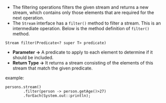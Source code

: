 - The filtering operations filters the given stream and returns a new stream, which contains only those elements that are required for the next operation.
- The `Stream` interface has a `filter()` method to filter a stream. This is an intermediate operation. Below is the method definition of `filter()` method.
```
Stream filter(Predicate<? super T> predicate)
```
- **Parameter ->** A predicate to apply to each element to determine if it should be included.
- **Return Type ->** It returns a stream consisting of the elements of this stream that match the given predicate.

example:
```
persons.stream()  
        .filter(person -> person.getAge()>27)  
        .forEach(System.out::println);
```



